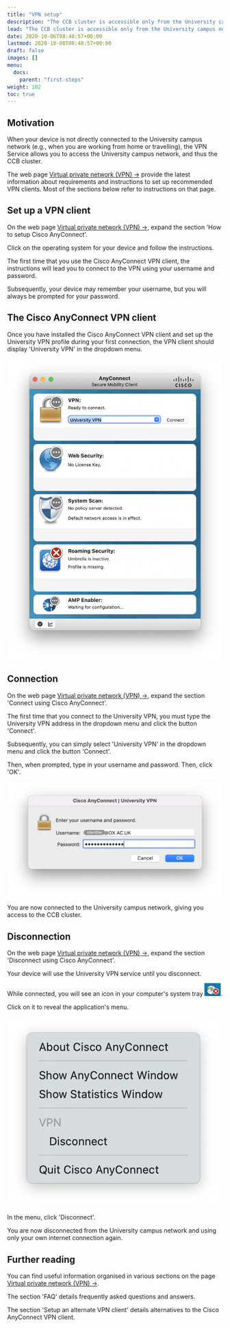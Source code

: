 ```yaml
---
title: "VPN setup"
description: "The CCB cluster is accessible only from the University campus network. A VPN client is necessary to use the CCB services while travelling or working from home."
lead: "The CCB cluster is accessible only from the University campus network. A VPN client is necessary to use the CCB services while travelling or working from home."
date: 2020-10-06T08:48:57+00:00
lastmod: 2020-10-06T08:48:57+00:00
draft: false
images: []
menu:
  docs:
    parent: "first-steps"
weight: 102
toc: true
---
```


## Motivation

When your device is not directly connected to the University campus network
(e.g., when you are working from home or travelling), the VPN Service allows
you to access the University campus network, and thus the CCB cluster.

The web page [Virtual private network (VPN) →][oxford-vpn] provide the latest information
about requirements and instructions to set up recommended VPN clients.
Most of the sections below refer to instructions on that page.

## Set up a VPN client

On the web page [Virtual private network (VPN) →][oxford-vpn], expand the section
'How to setup Cisco AnyConnect'.

Click on the operating system for your device and follow the instructions.

The first time that you use the Cisco AnyConnect VPN client, the instructions
will lead you to connect to the VPN using your username and password.

Subsequently, your device may remember your username, but you will always
be prompted for your password.

## The Cisco AnyConnect VPN client

Once you have installed the Cisco AnyConnect VPN client and set up the
University VPN profile during your first connection, the VPN client should
display 'University VPN' in the dropdown menu.

![Cisco AnyConnect.](cisco-anyconnect-screenshot.png)

## Connection

On the web page [Virtual private network (VPN) →][oxford-vpn], expand the section
'Connect using Cisco AnyConnect'.

The first time that you connect to the University VPN, you must type the
University VPN address in the dropdown menu and click the button 'Connect'.

Subsequently, you can simply select 'University VPN' in the dropdown menu
and click the button 'Connect'.

Then, when prompted, type in your username and password. Then, click 'OK'.

![Cisco AnyConnect - Username and password.](cisco-anyconnect-login-screenshot.png)

You are now connected to the University campus network, giving you access to the
CCB cluster.

## Disconnection

On the web page [Virtual private network (VPN) →][oxford-vpn], expand the section
'Disconnect using Cisco AnyConnect'.

Your device will use the University VPN service until you disconnect.

While connected, you will see an icon in your computer's system tray
<img src='cisco-icon.png' height='30px'>.

Click on it to reveal the application's menu.

![Cisco AnyConnect - Application menu while connected.](cisco-connected-menu.png)

In the menu, click 'Disconnect'.

You are now disconnected from the University campus network and using only
your own internet connection again.

## Further reading

You can find useful information organised in various sections on the page
[Virtual private network (VPN) →][oxford-vpn].

The section 'FAQ' details frequently asked questions and answers.

The section 'Setup an alternate VPN client' details alternatives to the
Cisco AnyConnect VPN client.

<!-- Link definitions -->

[oxford-vpn]: https://help.it.ox.ac.uk/vpn
